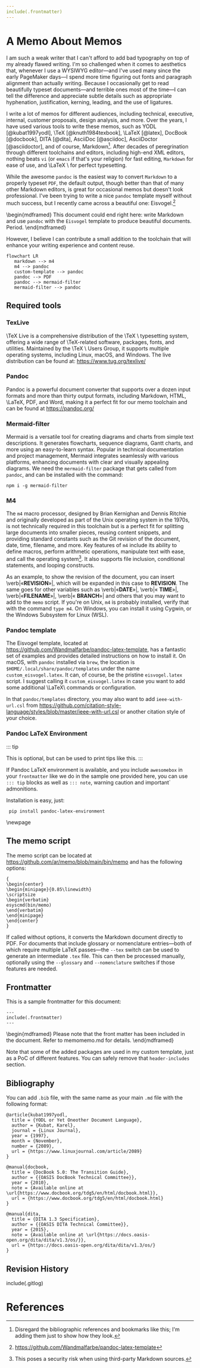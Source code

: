 ```yaml
---
include(.frontmatter)
---
```


# A Memo About Memos

I am such a weak writer that I can't afford to add bad typography on top of my already flawed writing. I'm so challenged when it comes to aesthetics that, whenever I use a WYSIWYG editor—and I've used many since the early PageMaker days—I spend more time figuring out fonts and paragraph alignment than actually writing. Because I occasionally get to read beautifully typeset documents—and terrible ones most of the time—I can tell the difference and appreciate subtle details such as appropriate hyphenation, justification, kerning, leading, and the use of ligatures.

I write a lot of memos for different audiences, including technical, executive, internal, customer proposals, design analysis, and more. Over the years, I have used various tools to write these memos, such as YODL [@kubat1997yodl], \TeX [@knuth1984texbook], \LaTeX [@latex], DocBook [@docbook], DITA [@dita], AsciiDoc [@asciidoc], AsciiDoctor [@asciidoctor], and of course, Markdown[^1]. After decades of peregrination through different toolchains and editors, including high-end XML editors, nothing beats `vi` (or `emacs` if that's your religion) for fast editing, `Markdown` for ease of use, and \LaTeX \ for perfect typesetting.

While the awesome `pandoc` is the easiest way to convert `Markdown` to a properly typeset `PDF`, the default output, though better than that of many other Markdown editors, is great for occasional memos but doesn't look professional. I've been trying to write a nice `pandoc` template myself without much success, but I recently came across a beautiful one: Eisvogel.[^2]

\begin{mdframed}
This document could end right here: write Markdown and use `pandoc` with the `Eisvogel` template to produce beautiful documents. Period.
\end{mdframed}

However, I believe I can contribute a small addition to the toolchain that will enhance your writing experience and content reuse.

```mermaid
flowchart LR
   markdown --> m4
   m4 --> pandoc
   custom-template --> pandoc
   pandoc --> PDF
   pandoc --> mermaid-filter
   mermaid-filter --> pandoc

```

## Required tools

###  TexLive

\TeX Live is a comprehensive distribution of the \TeX \ typesetting system, offering a wide range of \TeX-related software, packages, fonts, and utilities. Maintained by the \TeX \ Users Group, it supports multiple operating systems, including Linux, macOS, and Windows. The live distribution can be found at:  https://www.tug.org/texlive/

### Pandoc

Pandoc is a powerful document converter that supports over a dozen input formats and more than thirty output formats, including Markdown, HTML, \LaTeX, PDF, and Word, making it a perfect fit for our memo toolchain and can be found at https://pandoc.org/

### Mermaid-filter

Mermaid is a versatile tool for creating diagrams and charts from simple text descriptions. It generates flowcharts, sequence diagrams, Gantt charts, and more using an easy-to-learn syntax. Popular in technical documentation and project management, Mermaid integrates seamlessly with various platforms, enhancing documents with clear and visually appealing diagrams. We need the `mermaid-filter` package that gets called from `pandoc`, and can be installed with the command:

`npm i -g mermaid-filter`

### M4

The `m4` macro processor, designed by Brian Kernighan and Dennis Ritchie and originally developed as part of the Unix operating system in the 1970s, is not technically required in this toolchain but is a perfect fit for splitting large documents into smaller pieces, reusing content snippets, and providing standard constants such as the Git revision of the document, date, time, filename, and more. Key features of `m4` include its ability to define macros, perform arithmetic operations, manipulate text with ease, and call the operating system[^3]. It also supports file inclusion, conditional statements, and looping constructs.

As an example, to show the revision of the document, you can insert \verb|«__REVISION__»|, which will be expanded in this case to __REVISION__. The same goes for other variables such as  \verb|«__DATE__»|,  \verb|« __TIME__»|, \verb|«__FILENAME__»|, \verb|« __BRANCH__»| and others that you may want to add to the `memo` script. If you're on Unix, `m4` is probably installed, verify that with the command `type m4`. On Windows, you can install it using Cygwin, or  the Windows Subsystem for Linux (WSL).

### Pandoc template

The Eisvogel template, located at https://github.com/Wandmalfarbe/pandoc-latex-template, has a fantastic set of examples and provides detailed instructions on how to install it. On macOS, with `pandoc` installed via `brew`, the location is `$HOME/.local/share/pandoc/templates` under the name `custom_eisvogel.latex`. It can, of course, be the pristine `eisvogel.latex` script. I suggest calling it `custom_eisvogel.latex` in case you want to add some additional \LaTeX\ commands or configuration.

In that `pandoc/templates` directory, you may also want to add `ieee-with-url.csl` from https://github.com/citation-style-language/styles/blob/master/ieee-with-url.csl or another citation style of your choice.

### Pandoc LaTeX Environment

::: tip

This is optional, but can be used to print tips like this.
:::

If Pandoc LaTeX environment is available, and you include `awesomebox` in your `frontmatter` like we do in the sample one provided here, you can use `::: tip` blocks as well as `::: note`, warning caution and important` admonitions.

Installation is easy, just:

```
 pip install pandoc-latex-environment
```

\newpage

## The memo script

The memo script can be located at https://github.com/ar/memo/blob/main/bin/memo and has the following options:

```{=latex}
{
\begin{center}
\begin{minipage}{0.85\linewidth}
\scriptsize
\begin{verbatim}
esyscmd(bin/memo)
\end{verbatim}
\end{minipage}
\end{center}
}
```

If called without options, it converts the Markdown document directly to PDF. For documents that include glossary or nomenclature entries—both of which require multiple LaTeX passes—the `--tex` switch can be used to generate an intermediate `.tex` file. This can then be processed manually, optionally using the `--glossary` and `--nomenclature` switches if those features are needed.

## Frontmatter

This is a sample frontmatter for this document:

```
---
include(.frontmatter)
---
```

\begin{mdframed}
Please note that the front matter has been included in the document. Refer to memomemo.md for details.
\end{mdframed}

Note that some of the added packages are used in my custom template, just as a PoC of different features. You can safely remove that `header-includes` section.

## Bibliography

You can add `.bib` file, with the same name as your main `.md` file with the following format:

```
@article{kubat1997yodl,
  title = {YODL or Yet Oneother Document Language},
  author = {Kubat, Karel},
  journal = {Linux Journal},
  year = {1997},
  month = {November},
  number = {2089},
  url = {https://www.linuxjournal.com/article/2089}
}

@manual{docbook,
  title = {DocBook 5.0: The Transition Guide},
  author = {{OASIS DocBook Technical Committee}},
  year = {2010},
  note = {Available online at \url{https://www.docbook.org/tdg5/en/html/docbook.html}},
  url = {https://www.docbook.org/tdg5/en/html/docbook.html}
}

@manual{dita,
  title = {DITA 1.3 Specification},
  author = {{OASIS DITA Technical Committee}},
  year = {2015},
  note = {Available online at \url{https://docs.oasis-open.org/dita/dita/v1.3/os/}},
  url = {https://docs.oasis-open.org/dita/dita/v1.3/os/}
}

```

## Revision History

include(.gitlog)

[^1]: Disregard the bibliographic references and bookmarks like this; I'm adding them just to show how they look.
[^2]:  https://github.com/Wandmalfarbe/pandoc-latex-template
[^3]:  This poses a security risk when using third-party Markdown sources.

# References


